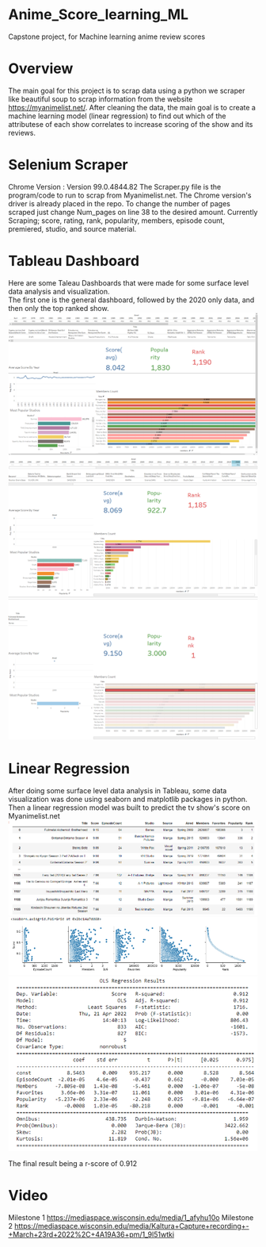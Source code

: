 # Anime_Score_learning_ML
Capstone project, for Machine learning anime review scores

# Overview
The main goal for this project is to scrap data using a python we scraper like beautiful soup to scrap information from the website https://myanimelist.net/.
After cleaning the data, the main goal is to create a machine learning model (linear regression) to find out which of the attributese of each show correlates to increase
scoring of the show and its reviews.

# Selenium Scraper
Chrome Version : Version 99.0.4844.82
The Scraper.py file is the program/code to run to scrap from Myanimelist.net. The Chrome version's driver is already placed in the repo.
To change the number of pages scraped just change Num_pages on line 38 to the desired amount.
Currently Scraping;
score, rating, rank, popularity, members, episode count, premiered, studio, and source material.

# Tableau Dashboard
Here are some Taleau Dashboards that were made for some surface level data analysis and visualization.
<br>
The first one is the general dashboard, followed by the 2020 only data, and then only the top ranked show.
![](Images/Capture1.png)
![](Images/Capture2.png)
![](Images/Capture3.png)

# Linear Regression
After doing some surface level data analysis in Tableau, some data visualization was done using seaborn and matplotlib packages in python.
<br>
Then a linear regression model was built to predict the tv show's score on Myanimelist.net
![](Images/Capture4.PNG)
![](Images/Capture5.PNG)
![](Images/Capture6.PNG)

The final result being a r-score of 0.912

# Video
Milestone 1
https://mediaspace.wisconsin.edu/media/1_afyhu10o
Milestone 2
https://mediaspace.wisconsin.edu/media/Kaltura+Capture+recording+-+March+23rd+2022%2C+4A19A36+pm/1_9l51wtki
